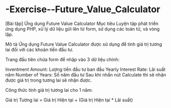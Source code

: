 # -Exercise--Future_Value_Calculator
[Bài tập] Ứng dụng Future Value Calculator
Mục tiêu
Luyện tập phát triển ứng dụng PHP, xử lý dữ liệu gửi lên từ form, sử dụng các toán tử, và vòng lặp.

Mô tả
Ứng dụng Future Value Calculator được sử dụng để tính giá trị tương lai đối với các khoản tiền đầu tư.

Trang đầu tiên chứa form để nhập vào 3 dữ liệu chính:

Inventment Amount: Lượng tiền đầu tư ban đầu
Yearly Interest Rate: Lãi suất năm
Number of Years: Số năm đầu tư
Sau khi nhấn nút Calculate thì sẽ nhận được giá trị trong tương lai sẽ nhận được.

Công thức tính giá trị tương lai cho 1 năm:

Giá trị Tương lai = Giá trị Hiện tại + (Giá trị Hiện tại * Lãi suất)